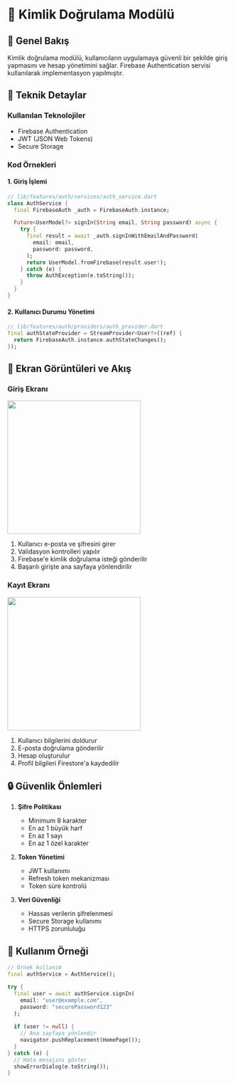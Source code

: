 # 🔐 Kimlik Doğrulama Modülü

## 📝 Genel Bakış

Kimlik doğrulama modülü, kullanıcıların uygulamaya güvenli bir şekilde giriş yapmasını ve hesap yönetimini sağlar. Firebase Authentication servisi kullanılarak implementasyon yapılmıştır.

## 🔧 Teknik Detaylar

### Kullanılan Teknolojiler
- Firebase Authentication
- JWT (JSON Web Tokens)
- Secure Storage

### Kod Örnekleri

#### 1. Giriş İşlemi
```dart
// lib/features/auth/services/auth_service.dart
class AuthService {
  final FirebaseAuth _auth = FirebaseAuth.instance;

  Future<UserModel?> signIn(String email, String password) async {
    try {
      final result = await _auth.signInWithEmailAndPassword(
        email: email,
        password: password,
      );
      return UserModel.fromFirebase(result.user!);
    } catch (e) {
      throw AuthException(e.toString());
    }
  }
}
```

#### 2. Kullanıcı Durumu Yönetimi
```dart
// lib/features/auth/providers/auth_provider.dart
final authStateProvider = StreamProvider<User?>((ref) {
  return FirebaseAuth.instance.authStateChanges();
});
```

## 📱 Ekran Görüntüleri ve Akış

### Giriş Ekranı
<img src="../assets/screenshots/login_flow.png" width="300">

1. Kullanıcı e-posta ve şifresini girer
2. Validasyon kontrolleri yapılır
3. Firebase'e kimlik doğrulama isteği gönderilir
4. Başarılı girişte ana sayfaya yönlendirilir

### Kayıt Ekranı
<img src="../assets/screenshots/register_flow.png" width="300">

1. Kullanıcı bilgilerini doldurur
2. E-posta doğrulama gönderilir
3. Hesap oluşturulur
4. Profil bilgileri Firestore'a kaydedilir

## 🔒 Güvenlik Önlemleri

1. **Şifre Politikası**
   - Minimum 8 karakter
   - En az 1 büyük harf
   - En az 1 sayı
   - En az 1 özel karakter

2. **Token Yönetimi**
   - JWT kullanımı
   - Refresh token mekanizması
   - Token süre kontrolü

3. **Veri Güvenliği**
   - Hassas verilerin şifrelenmesi
   - Secure Storage kullanımı
   - HTTPS zorunluluğu

## 🚀 Kullanım Örneği

```dart
// Örnek kullanım
final authService = AuthService();

try {
  final user = await authService.signIn(
    email: "user@example.com",
    password: "securePassword123"
  );
  
  if (user != null) {
    // Ana sayfaya yönlendir
    navigator.pushReplacement(HomePage());
  }
} catch (e) {
  // Hata mesajını göster
  showErrorDialog(e.toString());
}
``` 